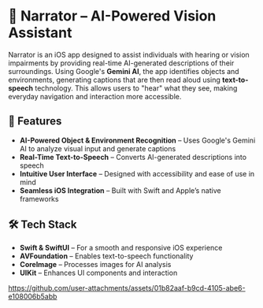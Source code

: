 # 📢 Narrator – AI-Powered Vision Assistant  

Narrator is an iOS app designed to assist individuals with hearing or vision impairments by providing real-time AI-generated descriptions of their surroundings. Using Google's **Gemini AI**, the app identifies objects and environments, generating captions that are then read aloud using **text-to-speech** technology. This allows users to "hear" what they see, making everyday navigation and interaction more accessible.  

## 🚀 Features  

- **AI-Powered Object & Environment Recognition** – Uses Google's Gemini AI to analyze visual input and generate captions  
- **Real-Time Text-to-Speech** – Converts AI-generated descriptions into speech  
- **Intuitive User Interface** – Designed with accessibility and ease of use in mind  
- **Seamless iOS Integration** – Built with Swift and Apple’s native frameworks  

## 🛠️ Tech Stack  

- **Swift & SwiftUI** – For a smooth and responsive iOS experience  
- **AVFoundation** – Enables text-to-speech functionality  
- **CoreImage** – Processes images for AI analysis  
- **UIKit** – Enhances UI components and interaction

https://github.com/user-attachments/assets/01b82aaf-b9cd-4105-abe6-e108006b5abb



